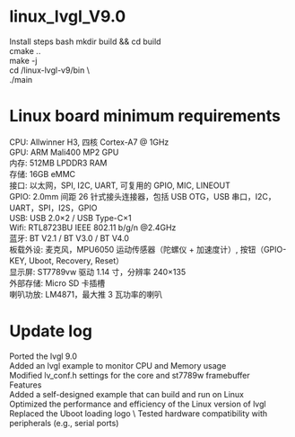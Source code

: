 # linux_lvgl_V9.0
Install steps
bash
mkdir build && cd build  
cmake ..   
make -j   \
cd /linux-lvgl-v9/bin \  
./main   
# Linux board minimum requirements
CPU: Allwinner H3, 四核 Cortex-A7 @ 1GHz \
GPU: ARM Mali400 MP2 GPU \
内存: 512MB LPDDR3 RAM \
存储: 16GB eMMC \
接口: 以太网，SPI, I2C, UART, 可复用的 GPIO, MIC, LINEOUT \
GPIO: 2.0mm 间距 26 针式接头连接器，包括 USB OTG，USB 串口，I2C，UART，SPI，I2S，GPIO \
USB: USB 2.0×2 / USB Type-C×1 \
Wifi: RTL8723BU IEEE 802.11 b/g/n @2.4GHz \
蓝牙: BT V2.1 / BT V3.0 / BT V4.0 \
板载外设: 麦克风，MPU6050 运动传感器（陀螺仪 + 加速度计）, 按钮（GPIO-KEY, Uboot, Recovery, Reset） \
显示屏: ST7789vw 驱动 1.14 寸，分辨率 240×135 \
外部存储: Micro SD 卡插槽 \
喇叭功放: LM4871，最大推 3 瓦功率的喇叭 
# Update log
Ported the lvgl 9.0 \
Added an lvgl example to monitor CPU and Memory usage \
Modified lv_conf.h settings for the core and st7789w framebuffer \
Features \
Added a self-designed example that can build and run on Linux \
Optimized the performance and efficiency of the Linux version of lvgl \
Replaced the Uboot loading logo  \ 
Tested hardware compatibility with peripherals (e.g., serial ports)  
